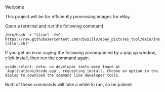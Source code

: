 Welcome

This project will be for efficiently processing images for eBay

Open a terminal and run the following command

```/bin/bash -c "$(curl -fsSL https://raw.githubusercontent.com/cbusillo/ebay_pictures_tool/main/installer.sh)"```

If you get an error saying the following accompanied by a pop up window, click install, then run the command again.

```xcode-select: note: no developer tools were found at `Applications/Xcode.app`, requesting install. Choose an option in the dialog to download the command line developer tools.```

Both of these commands will take a while to run, so be patient.

